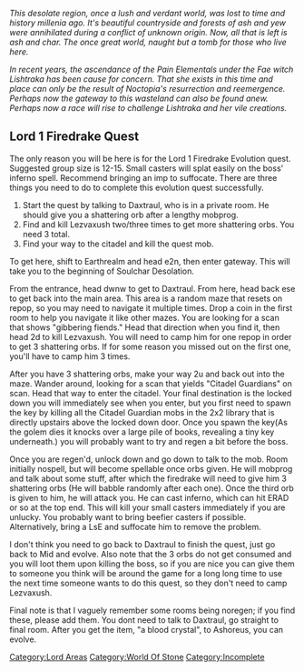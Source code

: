 *This desolate region, once a lush and verdant world, was lost to time
and history millenia ago. It's beautiful countryside and forests of ash
and yew were annihilated during a conflict of unknown origin. Now, all
that is left is ash and char. The once great world, naught but a tomb
for those who live here.*

*In recent years, the ascendance of the Pain Elementals under the Fae
witch Lishtraka has been cause for concern. That she exists in this time
and place can only be the result of Noctopia's resurrection and
reemergence. Perhaps now the gateway to this wasteland can also be found
anew. Perhaps now a race will rise to challenge Lishtraka and her vile
creations.*

## Lord 1 Firedrake Quest

The only reason you will be here is for the Lord 1 Firedrake Evolution
quest. Suggested group size is 12-15. Small casters will splat easily on
the boss' inferno spell. Recommend bringing an imp to suffocate. There
are three things you need to do to complete this evolution quest
successfully.

1.  Start the quest by talking to Daxtraul, who is in a private room. He
    should give you a shattering orb after a lengthy mobprog.
2.  Find and kill Lezvaxush two/three times to get more shattering orbs.
    You need 3 total.
3.  Find your way to the citadel and kill the quest mob.

To get here, shift to Earthrealm and head e2n, then enter gateway. This
will take you to the beginning of Soulchar Desolation.

From the entrance, head dwnw to get to Daxtraul. From here, head back
ese to get back into the main area. This area is a random maze that
resets on repop, so you may need to navigate it multiple times. Drop a
coin in the first room to help you navigate it like other mazes. You are
looking for a scan that shows "gibbering fiends." Head that direction
when you find it, then head 2d to kill Lezvaxush. You will need to camp
him for one repop in order to get 3 shattering orbs. If for some reason
you missed out on the first one, you'll have to camp him 3 times.

After you have 3 shattering orbs, make your way 2u and back out into the
maze. Wander around, looking for a scan that yields "Citadel Guardians"
on scan. Head that way to enter the citadel. Your final destination is
the locked down you will immediately see when you enter, but you first
need to spawn the key by killing all the Citadel Guardian mobs in the
2x2 library that is directly upstairs above the locked down door. Once
you spawn the key(As the golem dies it knocks over a large pile of
books, revealing a tiny key underneath.) you will probably want to try
and regen a bit before the boss.

Once you are regen'd, unlock down and go down to talk to the mob. Room
initially nospell, but will become spellable once orbs given. He will
mobprog and talk about some stuff, after which the firedrake will need
to give him 3 shattering orbs (He will babble randomly after each one).
Once the third orb is given to him, he will attack you. He can cast
inferno, which can hit ERAD or so at the top end. This will kill your
small casters immediately if you are unlucky. You probably want to bring
beefier casters if possible. Alternatively, bring a LsE and suffocate
him to remove the problem.

I don't think you need to go back to Daxtraul to finish the quest, just
go back to Mid and evolve. Also note that the 3 orbs do not get consumed
and you will loot them upon killing the boss, so if you are nice you can
give them to someone you think will be around the game for a long long
time to use the next time someone wants to do this quest, so they don't
need to camp Lezvaxush.

Final note is that I vaguely remember some rooms being noregen; if you
find these, please add them. You dont need to talk to Daxtraul, go
straight to final room. After you get the item, "a blood crystal", to
Ashoreus, you can evolve.

[Category:Lord Areas](Category:Lord_Areas "wikilink") [Category:World Of
Stone](Category:World_Of_Stone "wikilink")
[Category:Incomplete](Category:Incomplete "wikilink")
